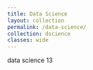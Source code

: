 ```yaml
---
title: Data Science
layout: collection
permalink: /data-science/
collection: dscience
classes: wide
---
```

data science 13